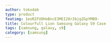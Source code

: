 ```yaml
---
author: tokodab
type: product
featimg: 1eoR2FUOHoBncE3MEI28r2bjqZGpYMB9-
title: Colourfull Lion Samsung Galaxy S9 Case
tags: [samsung, galaxy, s9]
category: [samsung]
---
```

